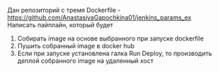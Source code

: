 Дан репозиторий с тремя Dockerfile - https://github.com/AnastasiyaGapochkina01/jenkins_params_ex \
Написать пайплайн, который будет
1) Собирать image на основе выбранного при запуске dockerfile
2) Пушить собранный image в docker hub
3) Если при запуске установлена галка Run Deploy, то производить деплой собранного image на удаленный хост
